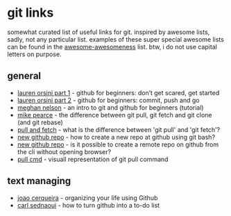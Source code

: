 # git links

somewhat curated list of useful links for git. inspired by awesome lists, sadly, not any particular list. examples of these super special awesome lists can be found in the [awesome-awesomeness](https://github.com/bayandin/awesome-awesomeness) list. btw, i do not use capital letters on purpose.

## general

* [lauren orsini part 1](https://readwrite.com/2013/09/30/understanding-github-a-journey-for-beginners-part-1/) - github for beginners: don’t get scared, get started
* [lauren orsini part 2](https://readwrite.com/2013/10/02/github-for-beginners-part-2/) - github for beginners: commit, push and go
* [meghan nelson](https://product.hubspot.com/blog/git-and-github-tutorial-for-beginners) - an intro to git and github for beginners (tutorial)
* [mike pearce](https://blog.mikepearce.net/2010/05/18/the-difference-between-git-pull-git-fetch-and-git-clone-and-git-rebase/) - the difference between git pull, git fetch and git clone (and git rebase)
* [pull and fetch](https://stackoverflow.com/questions/292357/what-is-the-difference-between-git-pull-and-git-fetch) - what is the difference between 'git pull' and 'git fetch'?
* [new github repo](https://stackoverflow.com/questions/11693288/how-to-create-a-new-repo-at-github-using-git-bash) - how to create a new repo at github using git bash?
* [new github repo](https://stackoverflow.com/questions/2423777/is-it-possible-to-create-a-remote-repo-on-github-from-the-cli-without-opening-br) - is it possible to create a remote repo on github from the cli without opening browser?
* [pull cmd](https://www.atlassian.com/git/tutorials/syncing/git-pull) - visuall representation of git pull command
## text managing

* [joao cerqueira](https://dev.to/und0ck3d/organizing-your-life-using-github-6an) - organizing your life using Github
* [carl sednaoui](https://lifehacker.com/why-a-github-gist-is-my-favorite-to-do-list-1493063613) - how to turn github into a to-do list